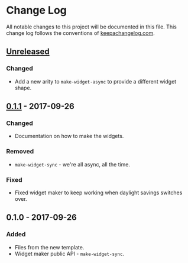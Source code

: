 # Change Log
All notable changes to this project will be documented in this file. This change log follows the conventions of [keepachangelog.com](http://keepachangelog.com/).

## [Unreleased]
### Changed
- Add a new arity to `make-widget-async` to provide a different widget shape.

## [0.1.1] - 2017-09-26
### Changed
- Documentation on how to make the widgets.

### Removed
- `make-widget-sync` - we're all async, all the time.

### Fixed
- Fixed widget maker to keep working when daylight savings switches over.

## 0.1.0 - 2017-09-26
### Added
- Files from the new template.
- Widget maker public API - `make-widget-sync`.

[Unreleased]: https://github.com/your-name/queensattack/compare/0.1.1...HEAD
[0.1.1]: https://github.com/your-name/queensattack/compare/0.1.0...0.1.1
